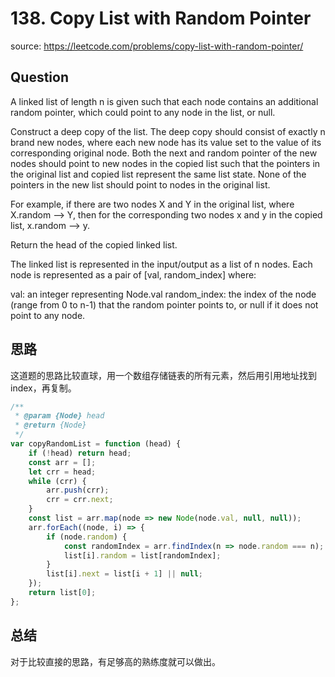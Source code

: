 # 138. Copy List with Random Pointer

source: <https://leetcode.com/problems/copy-list-with-random-pointer/>

## Question

A linked list of length n is given such that each node contains an additional random pointer, which could point to any node in the list, or null.

Construct a deep copy of the list. The deep copy should consist of exactly n brand new nodes, where each new node has its value set to the value of its corresponding original node. Both the next and random pointer of the new nodes should point to new nodes in the copied list such that the pointers in the original list and copied list represent the same list state. None of the pointers in the new list should point to nodes in the original list.

For example, if there are two nodes X and Y in the original list, where X.random --> Y, then for the corresponding two nodes x and y in the copied list, x.random --> y.

Return the head of the copied linked list.

The linked list is represented in the input/output as a list of n nodes. Each node is represented as a pair of [val, random_index] where:

val: an integer representing Node.val
random_index: the index of the node (range from 0 to n-1) that the random pointer points to, or null if it does not point to any node.

## 思路

这道题的思路比较直球，用一个数组存储链表的所有元素，然后用引用地址找到index，再复制。

```js
/**
 * @param {Node} head
 * @return {Node}
 */
var copyRandomList = function (head) {
    if (!head) return head;
    const arr = [];
    let crr = head;
    while (crr) {
        arr.push(crr);
        crr = crr.next;
    }
    const list = arr.map(node => new Node(node.val, null, null));
    arr.forEach((node, i) => {
        if (node.random) {
            const randomIndex = arr.findIndex(n => node.random === n);
            list[i].random = list[randomIndex];
        }
        list[i].next = list[i + 1] || null;
    });
    return list[0];
};
```

## 总结

对于比较直接的思路，有足够高的熟练度就可以做出。